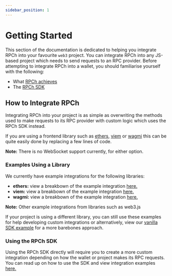 ```yaml
---
sidebar_position: 1
---
```


# Getting Started

This section of the documentation is dedicated to helping you integrate RPCh into your favourite `web3` project. You can integrate RPCh into any JS-based project which needs to send requests to an RPC provider. Before attempting to integrate RPCh into a wallet, you should familiarise yourself with the following:

- What [RPCh achieves](../tutorial-basics/What-is-RPCh.md)
- The [RPCh SDK](../tutorial-basics/RPCh-SDK.md)

## How to Integrate RPCh
Integrating RPCh into your project is as simple as overwriting the methods used to make requests to its RPC provider with custom logic which uses the RPCh SDK instead. 

If you are using a frontend library such as [ethers](https://www.npmjs.com/package/ethers), [viem](https://github.com/wagmi-dev/viem) or [wagmi](https://github.com/wagmi-dev/wagmi) this can be quite easily done by replacing a few lines of code.

**Note:** There is no WebSocket support currently, for either option.

### Examples Using a Library

We currently have example integrations for the following libraries:

- **ethers:** view a breakbown of the example integration [here.](./using-ethers.md)
- **viem:** view a breakbown of the example integration [here.](./using-viem.md)
- **wagmi:** view a breakbown of the example integration [here.](./using-wagmi.md)

**Note:** Other example integrations from libraries such as web3.js 

If your project is using a different library, you can still use these examples for help developing custom integrations or alternatively, view our [vanilla SDK example](./using-the-sdk.md) for a more barebones approach. 

### Using the RPCh SDK

Using the RPCh SDK directly will require you to create a more custom integration depending on how the wallet or project makes its RPC requests. 
You can read up on how to use the SDK and view integration examples [here.](./using-the-sdk.md)